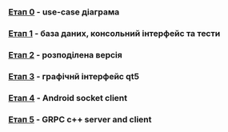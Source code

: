 ###  [Eтап 0] - use-case діаграма

###  [Eтап 1] - база даних, консольний інтерфейс та тести

###  [Eтап 2] - розподілена версія 

###  [Eтап 3] - графічнй інтерфейс qt5

###  [Eтап 4] - Android socket client

###  [Eтап 5] - GRPC c++ server and client

   [Eтап 0]: <https://github.com/NikitaP2001/SimpleDatabase/blob/master/docs/0.md>
   [Eтап 1]: <https://github.com/NikitaP2001/SimpleDatabase/blob/master/docs/1.md>
   [Eтап 2]: <https://github.com/NikitaP2001/SimpleDatabase/blob/master/docs/2.md>
   [Eтап 3]: <https://github.com/NikitaP2001/SimpleDatabase/blob/master/docs/3.md>
   [Eтап 4]: <https://github.com/NikitaP2001/SimpleDatabase/blob/master/docs/4.md>
   [Eтап 5]: <https://github.com/NikitaP2001/SimpleDatabase/blob/master/docs/5.md>
   [синтаксис]: <https://github.com/NikitaP2001/SimpleDatabase/blob/master/docs/bnf.txt>